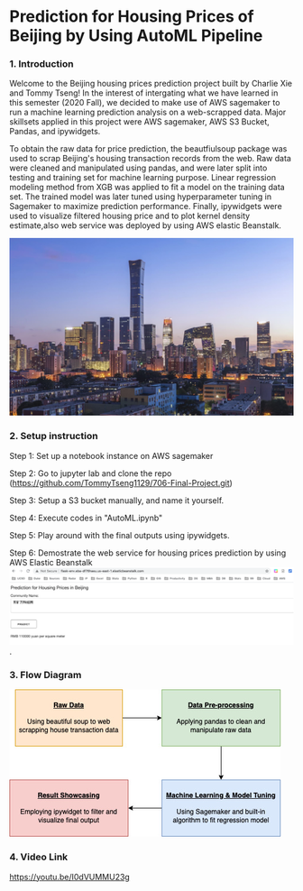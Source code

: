 # Prediction for Housing Prices of Beijing by Using AutoML Pipeline

### 1. Introduction

Welcome to the Beijing housing prices prediction project built by Charlie Xie and Tommy Tseng! In the interest of intergating what we have learned in this semester (2020 Fall), we decided to make use of AWS sagemaker to run a machine learning prediction analysis on a web-scrapped data. Major skillsets applied in this project were AWS sagemaker, AWS S3 Bucket, Pandas, and ipywidgets. 

To obtain the raw data for price prediction, the beautfiulsoup package was used to scrap Beijing's housing transaction records from the web. Raw data were cleaned and manipulated using pandas, and were later split into testing and training set for machine learning purpose. Linear regression modeling method from XGB was applied to fit a model on the training data set. The trained model was later tuned using hyperparameter tuning in Sagemaker to maximize prediction performance. Finally, ipywidgets were used to visualize filtered housing price and to plot kernel density estimate,also web service was deployed by using AWS elastic Beanstalk.


![](beijing.jpg)


### 2. Setup instruction

Step 1: Set up a notebook instance on AWS sagemaker

Step 2: Go to jupyter lab and clone the repo (https://github.com/TommyTseng1129/706-Final-Project.git)

Step 3: Setup a S3 bucket manually, and name it yourself.

Step 4: Execute codes in "AutoML.ipynb"

Step 5: Play around with the final outputs using ipywidgets.

Step 6: Demostrate the web service for housing prices prediction by using AWS Elastic Beanstalk ![Link](https://github.com/TommyTseng1129/706-Final-Project/blob/main/Elastic_Beanstalk_Demo.png).


### 3. Flow Diagram 

![](Flow_Chart_Diagram.jpg)



### 4. Video Link
https://youtu.be/I0dVUMMU23g


